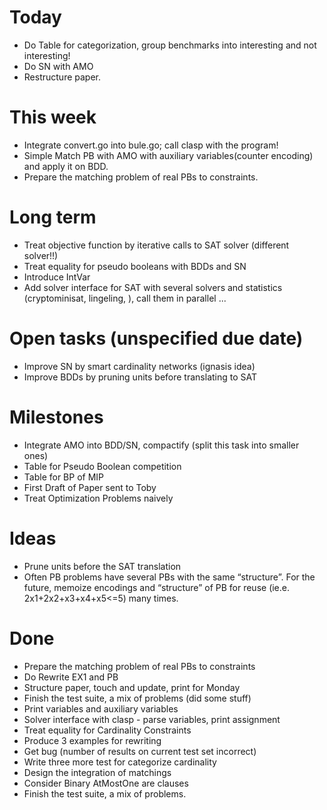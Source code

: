 Today
=====
* Do Table for categorization, group benchmarks into interesting and not interesting!
* Do SN with AMO
* Restructure paper. 

This week
=========
* Integrate convert.go into bule.go; call clasp with the program!
* Simple Match PB with AMO with auxiliary variables(counter encoding)  
       and apply it on BDD. 
* Prepare the matching problem of real PBs to constraints. 

Long term
==========
* Treat objective function by iterative calls to SAT solver (different solver!!)
* Treat equality for pseudo booleans with BDDs and SN
* Introduce IntVar
* Add solver interface for SAT with several solvers and statistics (cryptominisat, lingeling, ), call them in parallel ...

Open tasks (unspecified due date)
==========
* Improve SN by smart cardinality networks (ignasis idea)
* Improve BDDs by pruning units before translating to SAT

Milestones
==========
* Integrate AMO into BDD/SN, compactify (split this task into smaller ones)
* Table for Pseudo Boolean competition
* Table for BP of MIP
* First Draft of Paper sent to Toby
* Treat Optimization Problems naively

Ideas
=====
* Prune units before the SAT translation
* Often PB problems have several PBs with the same “structure”. 
    For the future,  memoize encodings and “structure” of PB for reuse (ie.e. 2x1+2x2+x3+x4+x5<=5) many times. 

Done
====
* Prepare the matching problem of real PBs to constraints 
* Do Rewrite EX1 and PB
* Structure paper, touch and update, print for Monday
* Finish the test suite, a mix of problems (did some stuff)
* Print variables and auxiliary variables
* Solver interface with clasp - parse variables, print assignment
* Treat equality for Cardinality Constraints
* Produce 3 examples for rewriting
* Get bug (number of results on current test set incorrect)
* Write three more test for categorize cardinality
* Design the integration of matchings
* Consider Binary AtMostOne are clauses
* Finish the test suite, a mix of problems.
